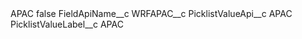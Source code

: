 <?xml version="1.0" encoding="UTF-8"?>
<CustomMetadata xmlns="http://soap.sforce.com/2006/04/metadata" xmlns:xsi="http://www.w3.org/2001/XMLSchema-instance" xmlns:xsd="http://www.w3.org/2001/XMLSchema">
    <label>APAC</label>
    <protected>false</protected>
    <values>
        <field>FieldApiName__c</field>
        <value xsi:type="xsd:string">WRFAPAC__c</value>
    </values>
    <values>
        <field>PicklistValueApi__c</field>
        <value xsi:type="xsd:string">APAC</value>
    </values>
    <values>
        <field>PicklistValueLabel__c</field>
        <value xsi:type="xsd:string">APAC</value>
    </values>
</CustomMetadata>
